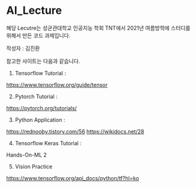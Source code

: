 # AI_Lecture

해당 Lecutre는 성균관대학교 인공지능 학회 TNT에서 2021년 여름방학에 스터디를 위해서 만든 코드 과제입니다.

작성자 :  김진환

참고한 사이트는 다음과 같습니다.

1. Tensorflow Tutorial :
   
https://www.tensorflow.org/guide/tensor

2. Pytorch Tutorial :
   
https://pytorch.org/tutorials/

3. Python Application :
   
https://rednooby.tistory.com/56
https://wikidocs.net/28

4. Tensorflow Keras Tutorial :
   
Hands-On-ML 2

5. Vision Practice

https://www.tensorflow.org/api_docs/python/tf?hl=ko

